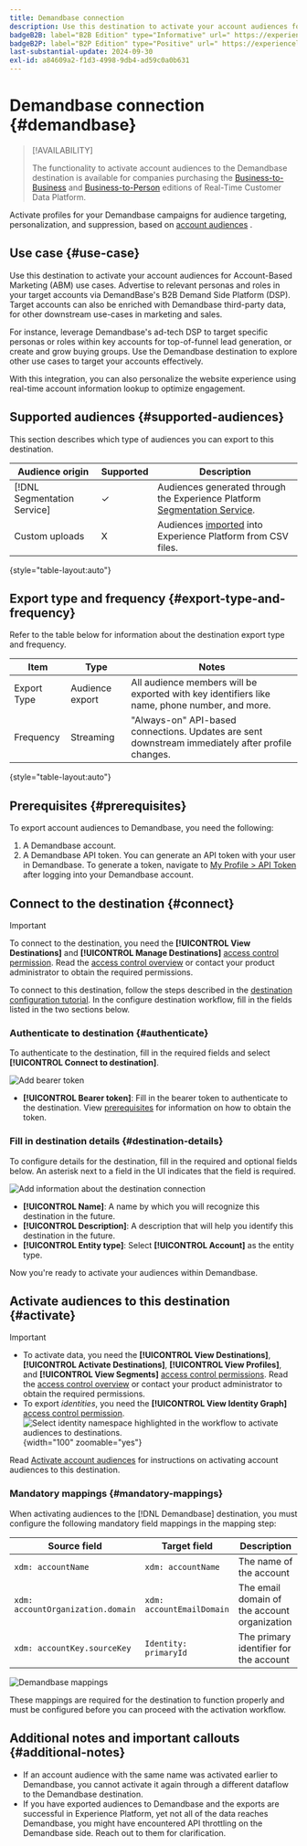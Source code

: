 ```yaml
---
title: Demandbase connection
description: Use this destination to activate your account audiences for Account-Based Marketing (ABM) use cases. Advertise to relevant personas and roles in your target accounts via DemandBase's B2B Demand Side Platform (DSP). Target accounts can also be enriched with Demandbase third-party data, for other downstream use-cases in marketing and sales.
badgeB2B: label="B2B Edition" type="Informative" url=" https://experienceleague.adobe.com/docs/experience-platform/rtcdp/intro/rtcdp-intro/overview.html?lang=en#rtcdp-editions newtab=true"
badgeB2P: label="B2P Edition" type="Positive" url=" https://experienceleague.adobe.com/docs/experience-platform/rtcdp/intro/rtcdp-intro/overview.html?lang=en#rtcdp-editions newtab=true"
last-substantial-update: 2024-09-30
exl-id: a84609a2-f1d3-4998-9db4-ad59c0a0b631
---
```

# Demandbase connection {#demandbase}

>[!AVAILABILITY]
>
>The functionality to activate account audiences to the Demandbase destination is available for companies purchasing the [Business-to-Business](/help/rtcdp/overview.md#rtcdp-b2b) and [Business-to-Person](/help/rtcdp/overview.md#rtcdp-b2p) editions of Real-Time Customer Data Platform.

Activate profiles for your Demandbase campaigns for audience targeting, personalization, and suppression, based on [account audiences](/help/segmentation/types/account-audiences.md) .

## Use case {#use-case}

Use this destination to activate your account audiences for Account-Based Marketing (ABM) use cases. Advertise to relevant personas and roles in your target accounts via DemandBase's B2B Demand Side Platform (DSP). Target accounts can also be enriched with Demandbase third-party data, for other downstream use-cases in marketing and sales.

For instance, leverage Demandbase's ad-tech DSP to target specific personas or roles within key accounts for top-of-funnel lead generation, or create and grow buying groups. Use the Demandbase destination to explore other use cases to target your accounts effectively.

With this integration, you can also personalize the website experience using real-time account information lookup to optimize engagement.

## Supported audiences {#supported-audiences}

This section describes which type of audiences you can export to this destination.

| Audience origin | Supported | Description | 
---------|----------|----------|
| [!DNL Segmentation Service] | ✓ | Audiences generated through the Experience Platform [Segmentation Service](../../../segmentation/home.md).|
| Custom uploads | X | Audiences [imported](../../../segmentation/ui/overview.md#import-audience) into Experience Platform from CSV files. |

{style="table-layout:auto"}

## Export type and frequency {#export-type-and-frequency} 

Refer to the table below for information about the destination export type and frequency.

| Item         | Type      | Notes                       |
|--------------|-----------|---------------------------|
| Export Type  | Audience export | All audience members will be exported with key identifiers like name, phone number, and more. |
| Frequency    | Streaming  | "Always-on" API-based connections. Updates are sent downstream immediately after profile changes. |

{style="table-layout:auto"}

## Prerequisites {#prerequisites}

To export account audiences to Demandbase, you need the following:

1. A Demandbase account.
2. A Demandbase API token. You can generate an API token with your user in Demandbase. To generate a token, navigate to [My Profile > API Token](https://web.demandbase.com/o/ad/at) after logging into your Demandbase account.

## Connect to the destination {#connect}

>[!IMPORTANT]
> 
>To connect to the destination, you need the **[!UICONTROL View Destinations]** and **[!UICONTROL Manage Destinations]** [access control permission](/help/access-control/home.md#permissions). Read the [access control overview](/help/access-control/ui/overview.md) or contact your product administrator to obtain the required permissions.

To connect to this destination, follow the steps described in the [destination configuration tutorial](../../ui/connect-destination.md). In the configure destination workflow, fill in the fields listed in the two sections below.

### Authenticate to destination {#authenticate}

To authenticate to the destination, fill in the required fields and select **[!UICONTROL Connect to destination]**.

![Add bearer token](/help/destinations/assets/catalog/advertising/demandbase/add-bearer-token.png)

* **[!UICONTROL Bearer token]**: Fill in the bearer token to authenticate to the destination. View [prerequisites](#prerequisites) for information on how to obtain the token.

### Fill in destination details {#destination-details}

To configure details for the destination, fill in the required and optional fields below. An asterisk next to a field in the UI indicates that the field is required.

![Add information about the destination connection](/help/destinations/assets/catalog/advertising/demandbase/name-and-description.png)

* **[!UICONTROL Name]**: A name by which you will recognize this destination in the future.
* **[!UICONTROL Description]**: A description that will help you identify this destination in the future.
* **[!UICONTROL Entity type]**: Select **[!UICONTROL Account]** as the entity type.

Now you're ready to activate your audiences within Demandbase.

## Activate audiences to this destination {#activate}

>[!IMPORTANT]
> 
>* To activate data, you need the **[!UICONTROL View Destinations]**, **[!UICONTROL Activate Destinations]**, **[!UICONTROL View Profiles]**, and **[!UICONTROL View Segments]** [access control permissions](/help/access-control/home.md#permissions). Read the [access control overview](/help/access-control/ui/overview.md) or contact your product administrator to obtain the required permissions.
>* To export *identities*, you need the **[!UICONTROL View Identity Graph]** [access control permission](/help/access-control/home.md#permissions). <br> ![Select identity namespace highlighted in the workflow to activate audiences to destinations.](/help/destinations/assets/overview/export-identities-to-destination.png "Select identity namespace highlighted in the workflow to activate audiences to destinations."){width="100" zoomable="yes"}

Read [Activate account audiences](/help/destinations/ui/activate-account-audiences.md) for instructions on activating account audiences to this destination.

### Mandatory mappings {#mandatory-mappings}

When activating audiences to the [!DNL Demandbase] destination, you must configure the following mandatory field mappings in the mapping step:

| Source field | Target field | Description |
|--------------|--------------|-------------|
| `xdm: accountName` | `xdm: accountName` | The name of the account |
| `xdm: accountOrganization.domain` | `xdm: accountEmailDomain` | The email domain of the account organization |
| `xdm: accountKey.sourceKey` | `Identity: primaryId` | The primary identifier for the account |

![Demandbase mappings](/help/destinations/assets/catalog/advertising/demandbase/demandbase-mapping.png)

These mappings are required for the destination to function properly and must be configured before you can proceed with the activation workflow.

## Additional notes and important callouts {#additional-notes}

* If an account audience with the same name was activated earlier to Demandbase, you cannot activate it again through a different dataflow to the Demandbase destination.
* If you have exported audiences to Demandbase and the exports are successful in Experience Platform, yet not all of the data reaches Demandbase, you might have encountered API throttling on the Demandbase side. Reach out to them for clarification.
